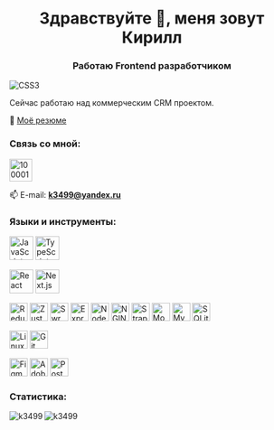 <h1 align="center">Здравствуйте 👋, меня зовут Кирилл</h1>
<h3 align="center">Работаю Frontend разработчиком</h3>
<img src="https://user-images.githubusercontent.com/1387913/87007215-bed2a900-c176-11ea-9bb6-3273562165fe.gif" alt="CSS3"/>


Сейчас работаю над коммерческим CRM проектом.

 📄 [Моё резюме](https://levenlight.ru/wp-content/uploads/2025/01/%D0%9A%D0%B8%D1%80%D0%B8%D0%BB%D0%BB.pdf)

<h3 align="left">Связь со мной:</h3>
<p align="left">
  
<a href="https://t.me/k3499" target="blank"><img align="center" src="https://levenlight.ru/wp-content/uploads/2021/11/telegram.png" alt="100001348617211" height="40" width="40" /></a>
  
📫 E-mail:  **k3499@yandex.ru**
</p>



<h3 align="left">Языки и инструменты:</h3>
<p align="left">
 <img height="42" width="42" src="https://levenlight.ru/icons/javascript-color.svg" alt="JavaScript"/>
 <img height="42" width="42" src="https://levenlight.ru/icons/typescript-color.svg" alt="TypeScript"/>
</p>

<p align="left">
 <img height="42" width="42" src="https://levenlight.ru/icons/react-color.svg" alt="React"/>
 <img height="42" width="42" src="https://levenlight.ru/icons/nextdotjs-color.svg" alt="Next.js"/>
</p>

<p align="left">
<img height="32" width="32" src="https://levenlight.ru/icons/redux-color.svg" alt="Redux"/>
<img height="32" width="32" src="https://levenlight.ru/icons/logo192.png" alt="Zustand"/>
<img height="32" width="32" src="https://levenlight.ru/icons/swr-color.svg" alt="Swr"/>
<img height="32" width="32" src="https://levenlight.ru/icons/express-color.svg" alt="Express"/>
<img height="32" width="32" src="https://levenlight.ru/icons/nodedotjs-color.svg" alt="Node.js"/>
<img height="32" width="32" src="https://levenlight.ru/icons/nginx-color.svg" alt="NGINX"/>
<img height="32" width="32" src="https://levenlight.ru/icons/strapi-color.svg" alt="Strapi"/>
<img height="32" width="32" src="https://levenlight.ru/icons/mongodb-color.svg" alt="MongoDB"/>
<img height="32" width="32" src="https://levenlight.ru/icons/mysql-color.svg" alt="MySQL"/>
<img height="32" width="32" src="https://levenlight.ru/icons/sqlite-color.svg" alt="SQLite"/>
</p>

<p align="left">
<img height="32" width="32" src="https://levenlight.ru/icons/linux-color.svg" alt="Linux"/>
<img height="32" width="32" src="https://levenlight.ru/icons/git-color.svg" alt="Git"/>

</p>

<p align="left">
<img height="32" width="32" src="https://levenlight.ru/icons/figma-color.svg" alt="Figma"/>
<img height="32" width="32" src="https://levenlight.ru/icons/adobephotoshop-color.svg" alt="Adobe Photoshop"/>
<img height="32" width="32" src="https://levenlight.ru/icons/postman-color.svg" alt="Postman"/>
</p>

<h3 align="left">Статистика:</h3>
<img align="left" src="https://github-readme-stats.vercel.app/api/top-langs?username=k3499&show_icons=true&theme=merko&locale=en&layout=compact" alt="k3499" />
<img align="center" src="https://github-readme-stats.vercel.app/api?username=k3499&show_icons=true&theme=merko&locale=en" alt="k3499" />
